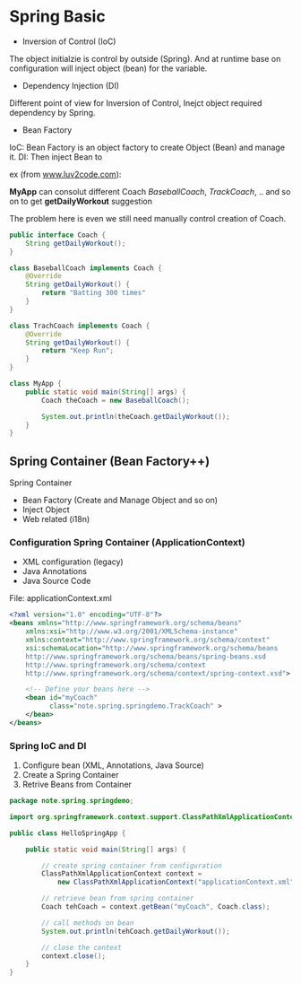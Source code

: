 # Spring Basic

+ Inversion of Control (IoC)

The object initialzie is control by outside (Spring).
And at runtime base on configuration will inject object (bean) for the variable.

+ Dependency Injection (DI)

Different point of view for Inversion of Control,
Inejct object required dependency by Spring.
  
+ Bean Factory

IoC: Bean Factory is an object factory to create Object (Bean) and manage it.
DI: Then inject Bean to

ex (from www.luv2code.com):

**MyApp** can consolut different Coach *BaseballCoach*, *TrackCoach*, .. and so on to get **getDailyWorkout** suggestion

The problem here is even we still need manually control creation of Coach.

```java
public interface Coach {
    String getDailyWorkout();
}

class BaseballCoach implements Coach {
    @Override
    String getDailyWorkout() {
        return "Batting 300 times"
    }
}

class TrachCoach implements Coach {
    @Override
    String getDailyWorkout() {
        return "Keep Run";
    }
}

class MyApp {
    public static void main(String[] args) {
        Coach theCoach = new BaseballCoach();

        System.out.println(theCoach.getDailyWorkout());
    }
}
```

## Spring Container (Bean Factory++)

Spring Container

+ Bean Factory (Create and Manage Object and so on)
+ Inject Object
+ Web related (i18n)

### Configuration Spring Container (ApplicationContext)

+ XML configuration (legacy)
+ Java Annotations
+ Java Source Code

File: applicationContext.xml
```xml
<?xml version="1.0" encoding="UTF-8"?>
<beans xmlns="http://www.springframework.org/schema/beans"
    xmlns:xsi="http://www.w3.org/2001/XMLSchema-instance" 
    xmlns:context="http://www.springframework.org/schema/context"
    xsi:schemaLocation="http://www.springframework.org/schema/beans
    http://www.springframework.org/schema/beans/spring-beans.xsd
    http://www.springframework.org/schema/context
    http://www.springframework.org/schema/context/spring-context.xsd">

    <!-- Define your beans here -->
    <bean id="myCoach"
          class="note.spring.springdemo.TrackCoach" >
    </bean>
</beans>
```

### Spring IoC and DI

1. Configure bean (XML, Annotations, Java Source)
2. Create a Spring Container
3. Retrive Beans from Container

```java
package note.spring.springdemo;

import org.springframework.context.support.ClassPathXmlApplicationContext;

public class HelloSpringApp {

    public static void main(String[] args) {

        // create spring container from configuration
        ClassPathXmlApplicationContext context =
            new ClassPathXmlApplicationContext("applicationContext.xml");

        // retrieve bean from spring container
        Coach tehCoach = context.getBean("myCoach", Coach.class);

        // call methods on bean
        System.out.println(tehCoach.getDailyWorkout());

        // close the context
        context.close();
    }
}
```